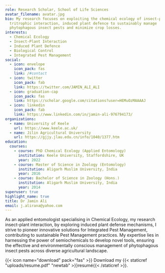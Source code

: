 ```yaml
---
role: Research Scholar, School of Life Sciences
avatar_filename: avatar.jpg
bio: My research focuses on exploiting the chemical ecology of insect-plant
  tritrophic interaction, induced plant defence to sustainably manage
  phytophagous insect pests and minimize crop losses.
interests:
  - Chemical Ecology
  - Insect-Plant Interaction
  - Induced Plant Defence
  - Biological Control
  - Integrated Pest Management
social:
  - icon: envelope
    icon_pack: fas
    link: /#contact
  - icon: twitter
    icon_pack: fab
    link: https://twitter.com/JAMIN_ALI_ALI
  - icon: graduation-cap
    icon_pack: fas
    link: https://scholar.google.com/citations?user=HEMuOzMAAAAJ
  - icon: linkedin
    icon_pack: fab
    link: https://www.linkedin.com/in/jamin-ali-976794173/
organizations:
  - name: University of Keele
    url: https://www.keele.ac.uk/
  - name: Jilin Agricultural University
    url: https://gjjy.jlau.edu.cn/info/1040/1377.htm
education:
  courses:
    - course: PhD Chemical Ecology (Applied Entomology)
      institution: Keele University, Staffordshire, UK
      year: 2022
    - course: Master of Science in Zoology (Entomology)
      institution: Aligarh Muslim University, India
      year: 2016
    - course: Bachelor of Science in Zoology (Hons.)
      institution: Aligarh Muslim University, India
      year: 2014
superuser: true
highlight_name: true
title: Dr Jamin Ali
email: j.alirana@yahoo.com
---
```

As an applied entomologist specialising in Chemical Ecology, my research insect-plant interaction, by exploring induced plant defense mechanisms, I strive to pioneer innovative solutions for Integrated Pest Management, contributing to sustainable Pest Management practices. My expertise lies in harnessing the power of semiochemicals to develop novel tools, ensuring the effective and environmentally conscious management of phytophagous insect pests across diverse agricultural landscape.

{{< icon name="download" pack="fas" >}} Download my {{< staticref "uploads/resume.pdf" "newtab" >}}resumé{{< /staticref >}}.